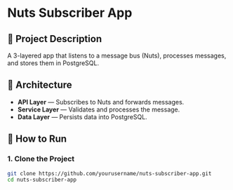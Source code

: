 # Nuts Subscriber App

## 📌 Project Description
A 3-layered app that listens to a message bus (Nuts), processes messages, and stores them in PostgreSQL.

## 🧱 Architecture
- **API Layer** — Subscribes to Nuts and forwards messages.
- **Service Layer** — Validates and processes the message.
- **Data Layer** — Persists data into PostgreSQL.

## 🚀 How to Run

### 1. Clone the Project
```bash
git clone https://github.com/yourusername/nuts-subscriber-app.git
cd nuts-subscriber-app
